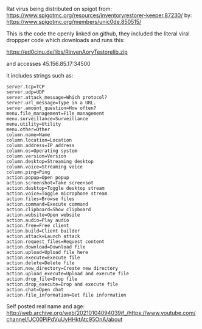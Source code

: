 Rat virus being distributed on spigot from: https://www.spigotmc.org/resources/inventoryrestorer-keeper.87230/
by: https://www.spigotmc.org/members/unic0de.850515/

This is the code the openly linked on github, they included the literal viral droppper code which downloads and runs this:

https://ed0cinu.de/libs/RinvenAoryTestorelib.zip

and accesses 45.156.85.17:34500

it includes strings such as:
```
server.tcp=TCP
server.udp=UDP
server.attack_message=Which protocol?
server.url_message=Type in a URL.
server.amount_question=How often?
menu.file_management=File management
menu.surveillance=Surveillance
menu.utility=Utility
menu.other=Other
column.name=Name
column.location=Location
column.address=IP address
column.os=Operating system
column.version=Version
column.desktop=Streaming desktop
column.voice=Streaming voice
column.ping=Ping
action.popup=Open popup
action.screenshot=Take screensot
action.desktop=Toggle desktop stream
action.voice=Toggle microphone stream
action.files=Browse files
action.command=Execute command
action.clipboard=Show clipboard
action.website=Open website
action.audio=Play audio
action.free=Free client
action.build=Client builder
action.attack=Launch attack
action.request_files=Request content
action.download=Download file
action.upload=Upload file here
action.execute=Execute file
action.delete=Delete file
action.new_directory=Create new directory
action.upload_execute=Upload and execute file
action.drop_file=Drop file
action.drop_execute=Drop and execute file
action.chat=Open chat
action.file_information=Get file information
```

Self posted real name and age: http://web.archive.org/web/20210104094039if_/https://www.youtube.com/channel/UC00PiPdVuUyHHktAtc95OnA/about
